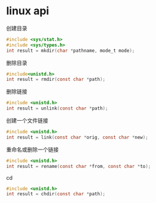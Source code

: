 linux api
===


创建目录
```c
#include <sys/stat.h>
#include <sys/types.h>
int result = mkdir(char *pathname, mode_t mode);
```

删除目录
```c
#include<unistd.h>
int result = rmdir(const char *path);
```

删除链接
```c
#include <unistd.h>
int result = unlink(const char *path);
```

创建一个文件链接
```c
#include <unistd.h>
int result = link(const char *orig, const char *new);
```

重命名或删除一个链接
```c
#include <unistd.h>
int result = rename(const char *from, const char *to);
```

cd
```c
#include <unistd.h>
int result = chdir(const char *path);
```


```c

```


```c

```


```c

```


```c

```


```c

```


```c

```


```c

```


```c

```


```c

```


```c

```


```c

```


```c

```


```c

```


```c

```


```c

```


```c

```


```c

```


```c

```


```c

```


```c

```


```c

```

